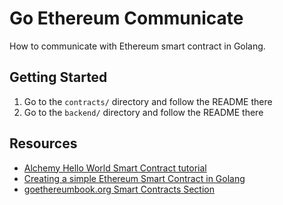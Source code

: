 # Go Ethereum Communicate

How to communicate with Ethereum smart contract in Golang.

## Getting Started

1. Go to the `contracts/` directory and follow the README there
2. Go to the `backend/` directory and follow the README there

## Resources

- [Alchemy Hello World Smart Contract tutorial](https://docs.alchemy.com/alchemy/tutorials/hello-world-smart-contract)
- [Creating a simple Ethereum Smart Contract in Golang](https://towardsdev.com/creating-a-simple-ethereum-smart-contract-in-golang-138b9439f64e)
- [goethereumbook.org Smart Contracts Section](https://goethereumbook.org/en/smart-contracts/)
